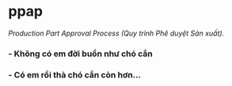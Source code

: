 # ppap

_Production Part Approval Process (Quy trình Phê duyệt Sản xuất)._

### - Không có em đời buồn như chó cắn

### - Có em rồi thà chó cắn còn hơn...
